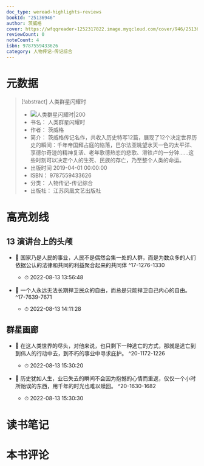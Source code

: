 ```yaml
---
doc_type: weread-highlights-reviews
bookId: "25136946"
author: 茨威格
cover: https://wfqqreader-1252317822.image.myqcloud.com/cover/946/25136946/t7_25136946.jpg
reviewCount: 0
noteCount: 4
isbn: 9787559433626
category: 人物传记-传记综合
---
```

# 元数据
> [!abstract] 人类群星闪耀时
> - ![ 人类群星闪耀时|200](https://wfqqreader-1252317822.image.myqcloud.com/cover/946/25136946/t7_25136946.jpg)
> - 书名： 人类群星闪耀时
> - 作者： 茨威格
> - 简介： 茨威格传记名作，共收入历史特写12篇，展现了12个决定世界历史的瞬间：千年帝国拜占庭的陷落，巴尔法亚眺望水天一色的太平洋、享德尔奇迹的精神复活、老年歌德热恋的悲歌、滑铁卢的一分钟……这些时刻可以决定个人的生死、民族的存亡，乃至整个人类的命运。
> - 出版时间 2019-04-01 00:00:00
> - ISBN： 9787559433626
> - 分类： 人物传记-传记综合
> - 出版社： 江苏凤凰文艺出版社

# 高亮划线

## 13 演讲台上的头颅


- 📌 国家乃是人民的事业，人民不是偶然会集一处的人群，而是为数众多的人们依据公认的法律和共同的利益聚合起来的共同体 ^17-1276-1330
    - ⏱ 2022-08-13 13:56:48 

- 📌 一个人永远无法长期捍卫民众的自由，而总是只能捍卫自己内心的自由。 ^17-7639-7671
    - ⏱ 2022-08-13 14:11:28 
## 群星画廊


- 📌 在这人类世界的尽头，对他来说，也只剩下一种逃亡的方式，那就是逃亡到到伟人的行动中去，到不朽的事业中寻求庇护。 ^20-1172-1226
    - ⏱ 2022-08-13 15:30:20 

- 📌 历史犹如人生，业已失去的瞬间不会因为抱憾的心情而重返，仅仅一个小时所贻误的东西，用千年的时光也难以赎回。 ^20-1630-1682
    - ⏱ 2022-08-13 15:30:30 
# 读书笔记

# 本书评论
